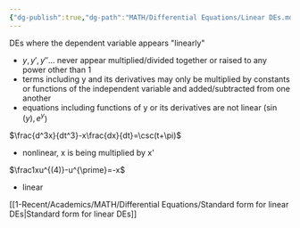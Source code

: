 ```yaml
---
{"dg-publish":true,"dg-path":"MATH/Differential Equations/Linear DEs.md","permalink":"/math/differential-equations/linear-d-es/","created":"2024-09-09T15:02:27.087-04:00","updated":"2025-07-08T11:02:52.808-04:00"}
---
```


DEs where the dependent variable appears "linearly"
- $y,y',y''\dots$ never appear multiplied/divided together or raised to any power other than 1
- terms including y and its derivatives may only be multiplied by constants or functions of the independent variable and added/subtracted from one another
- equations including functions of y or its derivatives are not linear ($\sin(y), e^y$)

$\frac{d^3x}{dt^3}-x\frac{dx}{dt}=\csc(t+\pi)$
- nonlinear, x is being multiplied by x'

$\frac1xu^{(4)}-u^{\prime}=-x$
- linear

[[1-Recent/Academics/MATH/Differential Equations/Standard form for linear DEs\|Standard form for linear DEs]]